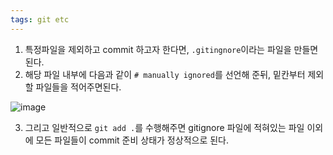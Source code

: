 ```yaml
---
tags: git etc
---
```


1. 특정파일을 제외하고 commit 하고자 한다면, ```.gitingnore```이라는 파일을 만들면된다.
2. 해당 파일 내부에 다음과 같이 ```# manually ignored```를 선언해 준뒤, 밑칸부터 제외할 파일들을 적어주면된다.

![image](https://user-images.githubusercontent.com/67637935/159214511-82319480-2e6e-4563-8523-c78045dff38d.png)

3. 그리고 일반적으로 ```git add .```를 수행해주면 gitignore 파일에 적혀있는 파일 이외에 모든 파일들이 commit 준비 상태가 정상적으로 된다.
